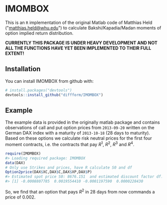 
<!-- README.md is generated from README.Rmd. Please edit that file -->
IMOMBOX
=======

This is an `R` implementation of the original Matlab code of Matthias Held ("<matthias.held@whu.edu>") to calculate Bakshi/Kapadia/Madan moments of option implied return distribution.

**CURRENTLY THIS PACKAGE IS UNDER HEAVY DEVELOPMENT AND NOT ALL THE FUNCTIONS HAVE YET BEEN IMPLEMENTED TO THEIR FULL EXTENT!**

Installation
------------

You can install IMOMBOX from github with:

``` r
# install.packages("devtools")
devtools::install_github("diffform/IMOMBOX")
```

Example
-------

The example data is provided in the originally matlab package and contains observations of call and put option prices from `2013-09-20` written on the German DAX index with a maturity of `2013-10-18` (28 days to maturity). Based on these options we calculate risk neutral prices for the first four moment contracts, i.e. the contracts that pay *R*<sup>1</sup>, *R*<sup>2</sup>, *R*<sup>3</sup> and *R*<sup>4</sup>.

``` r
require(IMOMBOX)
#> Loading required package: IMOMBOX
data(DAX)
# Only use Strikes and prices, have R calculate S0 and df
Option2price(DAX$XC,DAX$C,DAX$XP,DAX$P)
#> Estimated spot price S0: 8676.151  and estimated discount factor df: 0.9999221
#> [1] -0.0008807785  0.0019554410 -0.0001197590  0.0000228430
```

So, we find that an option that pays *R*<sup>2</sup> in 28 days from now commands a price of 0.002.
